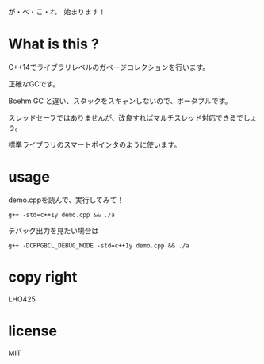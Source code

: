 が・べ・こ・れ　始まります！

# What is this ?
C++14でライブラリレベルのガベージコレクションを行います。

正確なGCです。

Boehm GC と違い、スタックをスキャンしないので、ポータブルです。

スレッドセーフではありませんが、改良すればマルチスレッド対応できるでしょう。

標準ライブラリのスマートポインタのように使います。

# usage
demo.cppを読んで、実行してみて！

    g++ -std=c++1y demo.cpp && ./a

デバッグ出力を見たい場合は

    g++ -DCPPGBCL_DEBUG_MODE -std=c++1y demo.cpp && ./a

# copy right
LHO425

# license
MIT
